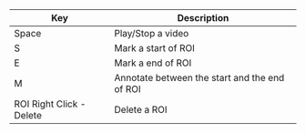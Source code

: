 | Key   | Description                                    |
| ---   | ---                                            |
| Space | Play/Stop a video                            |
| S     | Mark a start of ROI                         |
| E     | Mark a end of ROI                           |
| M     | Annotate between the start and the end of ROI |
| ROI Right Click - Delete | Delete a ROI |
